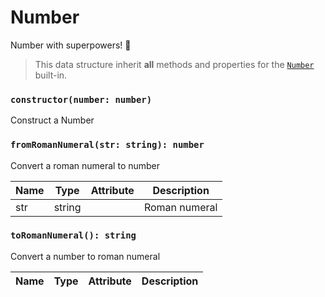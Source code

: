 # Number

Number with superpowers! 💪

> This data structure inherit **all** methods and properties for the [`Number`](https://developer.mozilla.org/en-US/docs/Web/JavaScript/Reference/Global_Objects/Number) built-in.

### `constructor(number: number)`

Construct a Number

### `fromRomanNumeral(str: string): number`

Convert a roman numeral to number

| Name | Type   | Attribute | Description   |
| ---- | ------ | --------- | ------------- |
| str  | string |           | Roman numeral |

### `toRomanNumeral(): string`

Convert a number to roman numeral

| Name | Type | Attribute | Description |
| ---- | ---- | --------- | ----------- |

